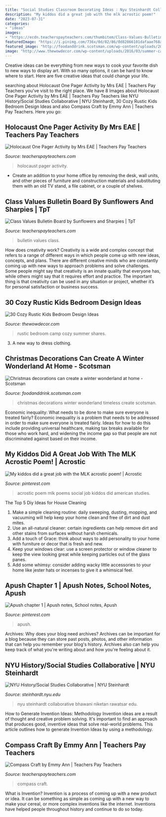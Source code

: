 ```yaml
---
title: "Social Studies Classroom Decorating Ideas : Nyu Steinhardt Collaborative Bhawani Niketan Rawatsar Edu"
description: "My kiddos did a great job with the mlk acrostic poem!"
date: "2023-07-31"
categories:
- "ideas"
images:
- "https://ecdn.teacherspayteachers.com/thumbitem/Class-Values-Bulletin-Board-4872396-1568674700/original-4872396-1.jpg"
featuredImage: "https://i.pinimg.com/736x/0d/82/86/0d82866101dafaae768a73e332bc93eb.jpg"
featured_image: "http://foodanddrink.scotsman.com/wp-content/uploads/2016/11/dobbies-timeless.jpg"
image: "http://www.thewowdecor.com/wp-content/uploads/2016/03/summer-camp-kids-room.jpg"
---
```



Creative ideas can be everything from new ways to cook your favorite dish to new ways to display art. With so many options, it can be hard to know where to start. Here are five creative ideas that could change your life.

	

		
searching about Holocaust One Pager Activity by Mrs EAE | Teachers Pay Teachers you've visit to the right place. We have 8 Images about Holocaust One Pager Activity by Mrs EAE | Teachers Pay Teachers like NYU History/Social Studies Collaborative | NYU Steinhardt, 30 Cozy Rustic Kids Bedroom Design Ideas and also Compass Craft by Emmy Ann | Teachers Pay Teachers. Here you go:
		
    
## Holocaust One Pager Activity By Mrs EAE | Teachers Pay Teachers

<img loading=lazy src="https://ecdn.teacherspayteachers.com/thumbitem/Holocaust-One-Pager-Activity-1500873452/original-555544-1.jpg" onerror="this.onerror=null;this.src='https://tse1.mm.bing.net/th?id=OIP.6UY6Yksd5i_UagmnPMhfTQAAAA&amp;pid=15.1';" alt="Holocaust One Pager Activity by Mrs EAE | Teachers Pay Teachers">

_Source: teacherspayteachers.com_

>holocaust pager activity. 

	

- Create an addition to your home office by removing the desk, wall units, and other pieces of furniture and construction materials and substituting them with an old TV stand, a file cabinet, or a couple of shelves.

    
## Class Values Bulletin Board By Sunflowers And Sharpies | TpT

<img loading=lazy src="https://ecdn.teacherspayteachers.com/thumbitem/Class-Values-Bulletin-Board-4872396-1568674700/original-4872396-1.jpg" onerror="this.onerror=null;this.src='https://tse2.mm.bing.net/th?id=OIP.OE3WiZ2hJoNTe63C6YLn6QAAAA&amp;pid=15.1';" alt="Class Values Bulletin Board by Sunflowers and Sharpies | TpT">

_Source: teacherspayteachers.com_

>bulletin values class. 

	

How does creativity work?
Creativity is a wide and complex concept that refers to a range of different ways in which people come up with new ideas, concepts, and plans. There are different creative minds who are constantly coming up with new ways to approach problems and solve challenges. Some people might say that creativity is an innate quality that everyone has, while others might say that it requires effort and practice. The important thing is that creativity can be used in any situation or project, whether it’s for personal satisfaction or business success.

    
## 30 Cozy Rustic Kids Bedroom Design Ideas

<img loading=lazy src="http://www.thewowdecor.com/wp-content/uploads/2016/03/summer-camp-kids-room.jpg" onerror="this.onerror=null;this.src='https://tse3.mm.bing.net/th?id=OIP.Fme2Z8UMv9BXJ6nTWEMQHwHaJ4&amp;pid=15.1';" alt="30 Cozy Rustic Kids Bedroom Design Ideas">

_Source: thewowdecor.com_

>rustic bedroom camp cozy summer shares. 

	

3. A new way to dress clothing.

    
## Christmas Decorations Can Create A Winter Wonderland At Home - Scotsman

<img loading=lazy src="http://foodanddrink.scotsman.com/wp-content/uploads/2016/11/dobbies-timeless.jpg" onerror="this.onerror=null;this.src='https://tse1.mm.bing.net/th?id=OIP.gmpCQGFdsLJ3gpvgU100fwHaKN&amp;pid=15.1';" alt="Christmas decorations can create a winter wonderland at home - Scotsman">

_Source: foodanddrink.scotsman.com_

>christmas decorations winter wonderland timeless create scotsman. 

	

Economic inequality: What needs to be done to make sure everyone is treated fairly?
Economic inequality is a problem that needs to be addressed in order to make sure everyone is treated fairly. Ideas for how to do this include providing universal healthcare, making tax breaks available for those who work hard, and widening the income gap so that people are not discriminated against based on their income.

    
## My Kiddos Did A Great Job With The MLK Acrostic Poem! | Acrostic

<img loading=lazy src="https://i.pinimg.com/736x/ce/94/e7/ce94e719264fccd48505f9931980ae61--acrostic-poems-job.jpg" onerror="this.onerror=null;this.src='https://tse3.mm.bing.net/th?id=OIP.RU-bvVfpLs33Ky2Gvteo4QHaJ3&amp;pid=15.1';" alt="My kiddos did a great job with the MLK acrostic poem! | Acrostic">

_Source: pinterest.com_

>acrostic poem mlk poems social job kiddos did american studies. 

	

The Top 5 Diy Ideas for House Cleaning
1. Make a simple cleaning routine: daily sweeping, dusting, mopping, and vacuuming will help keep your home clean and free of dirt and dust mites.
2. Use an all-natural cleaner: certain ingredients can help remove dirt and other stains from surfaces without harsh chemicals.
3. Add a touch of Grace: think about ways to add personality to your home with furniture or decor that is fresh and new.
4. Keep your windows clear: use a screen protector or window cleaner to keep the view looking great while keeping particles out of the glass panes.
5. Add some whimsy: consider adding wacky little accessories to your home like jester hats or incenses to give it a whimsical feel.

    
## Apush Chapter 1 | Apush Notes, School Notes, Apush

<img loading=lazy src="https://i.pinimg.com/736x/0d/82/86/0d82866101dafaae768a73e332bc93eb.jpg" onerror="this.onerror=null;this.src='https://tse1.mm.bing.net/th?id=OIP.Tex9TN-fxZVGYp6gTxePcgHaJ3&amp;pid=15.1';" alt="Apush chapter 1 | Apush notes, School notes, Apush">

_Source: pinterest.com_

>apush. 

	

Archives: Why does your blog need archives?
Archives can be important for a blog because they can store past posts, photos, and other information that can help you remember your blog's history. Archives also can help you keep track of what you're writing about and how you're feeling about it.

    
## NYU History/Social Studies Collaborative | NYU Steinhardt

<img loading=lazy src="https://steinhardt.nyu.edu/sites/default/files/styles/facebook/public/2021-02/social-studies_About_1142422970_rsz.jpg?h=a88f0f00&amp;itok=ccD5jmqe" onerror="this.onerror=null;this.src='https://tse2.mm.bing.net/th?id=OIP.Aodc23BD825I_wNQOkH-jQHaD4&amp;pid=15.1';" alt="NYU History/Social Studies Collaborative | NYU Steinhardt">

_Source: steinhardt.nyu.edu_

>nyu steinhardt collaborative bhawani niketan rawatsar edu. 

	

How to Generate Invention Ideas: Methodology
Invention ideas are a result of thought and creative problem solving. It's important to find an approach that produces good, inventive ideas that solve real-world problems. This article outlines how to generate Invention Ideas by using a methodology.

    
## Compass Craft By Emmy Ann | Teachers Pay Teachers

<img loading=lazy src="https://ecdn.teacherspayteachers.com/thumbitem/Compass-Craft-2220817-1460037628/original-2220817-1.jpg" onerror="this.onerror=null;this.src='https://tse3.mm.bing.net/th?id=OIP.vgGWv47ak2Y9HMywpqDPyQAAAA&amp;pid=15.1';" alt="Compass Craft by Emmy Ann | Teachers Pay Teachers">

_Source: teacherspayteachers.com_

>compass craft. 

	

What is Invention?
Invention is a process of coming up with a new product or idea. It can be something as simple as coming up with a new way to make your cereal, or more complex inventions like the internet. Inventions have helped people throughout history and continue to do so today.

